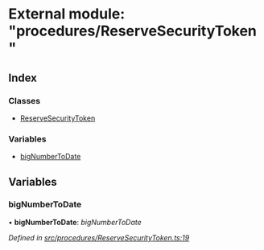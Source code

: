# External module: "procedures/ReserveSecurityToken"

## Index

### Classes

* [ReserveSecurityToken](../classes/_procedures_reservesecuritytoken_.reservesecuritytoken.md)

### Variables

* [bigNumberToDate](_procedures_reservesecuritytoken_.md#bignumbertodate)

## Variables

###  bigNumberToDate

• **bigNumberToDate**: *bigNumberToDate*

*Defined in [src/procedures/ReserveSecurityToken.ts:19](https://github.com/PolymathNetwork/polymath-sdk/blob/ade5412/src/procedures/ReserveSecurityToken.ts#L19)*
